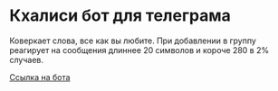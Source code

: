 # Кхалиси бот для телеграма

Коверкает слова, все как вы любите.
При добавлении в группу реагирует на сообщения длиннее 20 символов и короче 280 в 2% случаев.

[Ссылка на бота](https://t.me/khaleesi_tg_bot)

